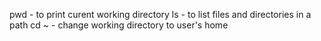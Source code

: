 pwd - to print curent working directory
ls - to list files and directories in a path
cd ~ - change working directory to user's home
